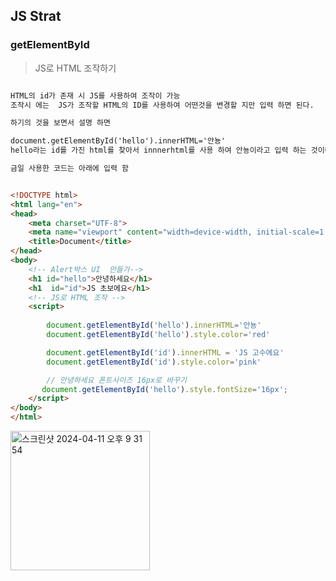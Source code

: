 ## JS Strat 

### getElementById

> JS로 HTML 조작하기 

``` txt

HTML의 id가 존재 시 JS를 사용하여 조작이 가능
조작시 에는  JS가 조작할 HTML의 ID를 사용하여 어떤것을 변경할 지만 입력 하면 된다. 

하기의 것을 보면서 설명 하면 

document.getElementById('hello').innerHTML='안뇽'
hello라는 id를 가진 html를 찾아서 innnerhtml를 사용 하여 안뇽이라고 입력 하는 것이다. 

금일 사용한 코드는 아래에 입력 함

```

``` html

<!DOCTYPE html>
<html lang="en">
<head>
    <meta charset="UTF-8">
    <meta name="viewport" content="width=device-width, initial-scale=1.0">
    <title>Document</title>
</head>
<body>
    <!-- Alert박스 UI  만들가-->
    <h1 id="hello">안녕하세요</h1>
    <h1  id="id">JS 초보에요</h1>  
    <!-- JS로 HTML 조작 -->
    <script>
   
        document.getElementById('hello').innerHTML='안뇽'
        document.getElementById('hello').style.color='red'

        document.getElementById('id').innerHTML = 'JS 고수에요'
        document.getElementById('id').style.color='pink'

        // 안녕하세요 폰트사이즈 16px로 바꾸기
       document.getElementById('hello').style.fontSize='16px';
    </script>
</body>
</html>

```
<img width="223" alt="스크린샷 2024-04-11 오후 9 31 54" src="https://github.com/choiminjun94/TIL2024/assets/60457431/dc7a3bc2-80e7-4bc6-8916-485b1bea3693">

